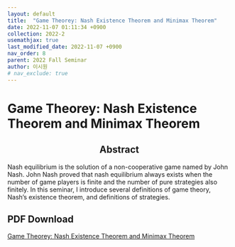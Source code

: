 ```yaml
---
layout: default
title:  "Game Theorey: Nash Existence Theorem and Minimax Theorem"
date: 2022-11-07 01:11:34 +0900
collection: 2022-2
usemathjax: true
last_modified_date: 2022-11-07 +0900
nav_order: 8
parent: 2022 Fall Seminar
author: 이시원
# nav_exclude: true
---
```

# Game Theorey: Nash Existence Theorem and Minimax Theorem

## <center> Abstract </center>
Nash equilibrium is the solution of a non-cooperative game named by John Nash. John Nash proved that nash equilibrium always exists when the number of game players is finite and the number of pure strategies also finitely. In this seminar, I introduce several definitions of game theory, Nash’s existence theorem, and definitions of strategies.

<!-- ## Video Link -->
<!-- [![Video Label](https://img.youtube.com/vi/ed-mU-gNExI/hqdefault.jpg)](https://youtu.be/ed-mU-gNExI) -->



## PDF Download
<a target='_blank' href='../2022-2_download/Game Theory.pdf'>Game Theorey: Nash Existence Theorem and Minimax Theorem</a>
